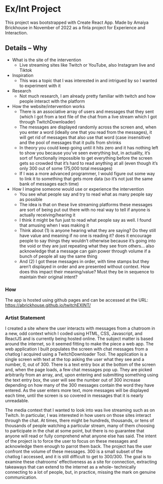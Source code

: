 # Ex/Int Project

This project was bootstrapped with Create React App. Made by Amaiya Brickhouse in November of 2022 as a finla project for Experience and Interaction.

## Details – Why

- What is the site of the intervention
  - Live streaming sites like Twitch or YouTube, also Instagram live and Tiktok
- Inspiration
  - This was a topic that I was interested in and intrigued by so I wanted to experiment with it
- Research
  - Not much research, I am already pretty familiar with twitch and how people interact with the platform
- How the website/intervention works
  - There is an associative array of users and messages that they sent (which I got from a text file of the chat from a live stream which I got through TwitchDownloader)
  - The messages are displayed randomly across the screen and, when you enter a word (ideally one that you read from the messages), it will get rid of messages that also use that word (case insensitive) and the pool of messages that it pulls from shrinks
  - In theory you could keep going until it hits zero and it has nothing left to show you because you’ve seen everything but, in actuality, it’s sort of functionally impossible to get everything before the screen gets so crowded that it’s hard to read anything at all (even though it’s only 300 out of some 175,000 total messages)
  - If I was a more advanced programmer, I would figure out some way to link it to something that gets more data (so it’s not just the same bank of messages each time)
- How I imagine someone would use or experience the intervention
  - You see what people say and try to read what as many people say as possible
  - The idea is that on these live streaming platforms these messages are sort of being put out there with no real way to tell if anyone is actually receiving/hearing it
  - I think it might be fun just to read what people say as well. I found that amusing when I was making it
  - Think about (1) is anyone hearing what they are saying? Do they still have value and meaning if no one is reading it? does it encourage people to say things they wouldn’t otherwise because it’s going into the void or they are just repeating what they see from others… also acknowledge that a message can gain power through volume if a bunch of people all say the same thing
  - And (2) I got these messages in order, with time stamps but they aren’t displayed in order and are presented without context. How does this impact their meaning/value? Must they be in sequence to maintain their original intent?

### How

The app is hosted using github pages and can be accessed at the URL: <a href="https://abrickhouse.github.io/twitchEXINT/">https://abrickhouse.github.io/twitchEXINT/</a>

### Artist Statement

I created a site where the user interacts with messages from a chatroom in a new, odd context which I coded using HTML, CSS, Javascript, and ReactJS and is currently being hosted online. The subject matter is based around the internet, so it seemed fitting to make the piece a web app. The web application I built populates the screen with chat messages from a chatlog I acquired using a TwitchDownloader Tool. The application is a single screen with text at the top asking the user what they see and a number, 0, out of 300. There is a text entry box at the bottom of the screen and, when the page loads, a few chat messages pop up. They are picked arbitrarily from an array, and, upon entering and submitting something using the text entry box, the user will see the number out of 300 increase depending on how many of the 300 messages contain the word they have entered. As the user enters more text, more messages will be displayed each time, until the screen is so covered in messages that it is nearly unreadable.

The media context that I wanted to look into was live streaming such as on Twitch. In particular, I was interested in how users on those sites interact through the chat. At times, there might be hundreds, thousands, or tens of thousands of people watching a particular stream, many of them choosing to participate in the chat at some point, but there is no guarantee that anyone will read or fully comprehend what anyone else has said. The intent of the project is to force the user to focus on these messages and acknowledge them enough to parrot them back. The project has the user confront the volume of these messages. 300 is a small subset of the chatlog I accessed, and it is still difficult to get to 300/300. The goal is to examine these chatrooms’ effectiveness as a site for connection, extracting takeaways that can extend to the internet as a whole– technically connecting to a lot of people, but, in practice, missing the mark on genuine communication.
